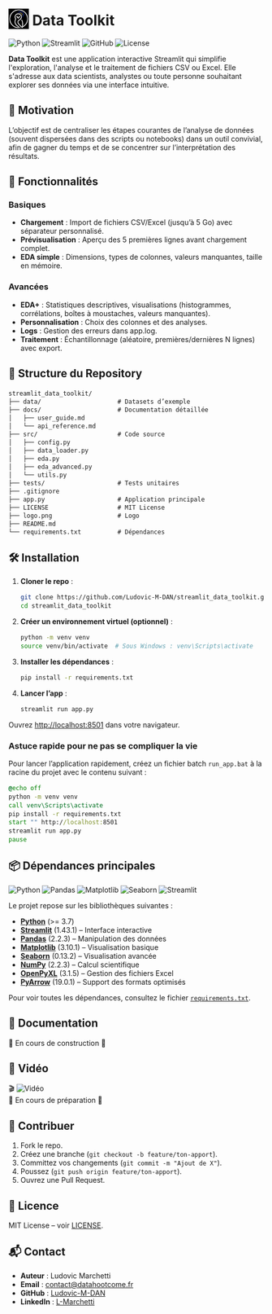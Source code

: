 # <img src="logo.png" alt="Logo" width="40" style="vertical-align: text-bottom;"/> Data Toolkit

![Python](https://img.shields.io/badge/Python-3776AB?style=flat&logo=python&logoColor=white)
![Streamlit](https://img.shields.io/badge/Streamlit-FF4B4B?style=flat&logo=streamlit&logoColor=white)
![GitHub](https://img.shields.io/badge/GitHub-181717?style=flat&logo=github&logoColor=white)
![License](https://img.shields.io/badge/license-MIT-blue)

**Data Toolkit** est une application interactive Streamlit qui simplifie l'exploration, l'analyse et le traitement de fichiers CSV ou Excel. Elle s'adresse aux data scientists, analystes ou toute personne souhaitant explorer ses données via une interface intuitive.

## 🎯 Motivation
L’objectif est de centraliser les étapes courantes de l’analyse de données (souvent dispersées dans des scripts ou notebooks) dans un outil convivial, afin de gagner du temps et de se concentrer sur l’interprétation des résultats.

## 🚀 Fonctionnalités

### Basiques
- **Chargement** : Import de fichiers CSV/Excel (jusqu’à 5 Go) avec séparateur personnalisé.
- **Prévisualisation** : Aperçu des 5 premières lignes avant chargement complet.
- **EDA simple** : Dimensions, types de colonnes, valeurs manquantes, taille en mémoire.

### Avancées
- **EDA+** : Statistiques descriptives, visualisations (histogrammes, corrélations, boîtes à moustaches, valeurs manquantes).
- **Personnalisation** : Choix des colonnes et des analyses.
- **Logs** : Gestion des erreurs dans app.log.
- **Traitement** : Échantillonnage (aléatoire, premières/dernières N lignes) avec export.

## 📂 Structure du Repository
```
streamlit_data_toolkit/
├── data/                     # Datasets d’exemple
├── docs/                     # Documentation détaillée
│   ├── user_guide.md
│   └── api_reference.md
├── src/                      # Code source
│   ├── config.py
│   ├── data_loader.py
│   ├── eda.py
│   ├── eda_advanced.py
│   └── utils.py
├── tests/                    # Tests unitaires
├── .gitignore
├── app.py                    # Application principale
├── LICENSE                   # MIT License
├── logo.png                  # Logo
├── README.md
└── requirements.txt          # Dépendances
```

## 🛠️ Installation

1. **Cloner le repo** :
   ```bash
   git clone https://github.com/Ludovic-M-DAN/streamlit_data_toolkit.git
   cd streamlit_data_toolkit
   ```

2. **Créer un environnement virtuel (optionnel)** :
   ```bash
   python -m venv venv
   source venv/bin/activate  # Sous Windows : venv\Scripts\activate
   ```

3. **Installer les dépendances** :
   ```bash
   pip install -r requirements.txt
   ```

4. **Lancer l’app** :
   ```bash
   streamlit run app.py
   ```

Ouvrez [http://localhost:8501](http://localhost:8501) dans votre navigateur.

### Astuce rapide pour ne pas se compliquer la vie
Pour lancer l’application rapidement, créez un fichier batch `run_app.bat` à la racine du projet avec le contenu suivant :

```bat
@echo off
python -m venv venv
call venv\Scripts\activate
pip install -r requirements.txt
start "" http://localhost:8501
streamlit run app.py
pause
```

## 📦 Dépendances principales
![Python](https://img.shields.io/badge/Python-3.7+-3776AB?style=flat&logo=python&logoColor=white)
![Pandas](https://img.shields.io/badge/Pandas-2.2.3-150458?style=flat&logo=pandas&logoColor=white)
![Matplotlib](https://img.shields.io/badge/Matplotlib-3.10.1-11557C?style=flat&logo=python&logoColor=white)
![Seaborn](https://img.shields.io/badge/Seaborn-0.13.2-4E148C?style=flat&logo=python&logoColor=white)
![Streamlit](https://img.shields.io/badge/Streamlit-1.43.1-FF4B4B?style=flat&logo=streamlit&logoColor=white)

Le projet repose sur les bibliothèques suivantes :
- **[Python](https://www.python.org/)** (>= 3.7)
- **[Streamlit](https://streamlit.io/)** (1.43.1) – Interface interactive
- **[Pandas](https://pandas.pydata.org/)** (2.2.3) – Manipulation des données
- **[Matplotlib](https://matplotlib.org/)** (3.10.1) – Visualisation basique
- **[Seaborn](https://seaborn.pydata.org/)** (0.13.2) – Visualisation avancée
- **[NumPy](https://numpy.org/)** (2.2.3) – Calcul scientifique
- **[OpenPyXL](https://openpyxl.readthedocs.io/en/stable/)** (3.1.5) – Gestion des fichiers Excel
- **[PyArrow](https://arrow.apache.org/)** (19.0.1) – Support des formats optimisés

Pour voir toutes les dépendances, consultez le fichier [`requirements.txt`](requirements.txt).

## 📖 Documentation
🚧 En cours de construction 🚧

## 🎥 Vidéo
🎬 ![Vidéo](https://img.shields.io/badge/Video-Play-green?style=flat&logo=youtube&logoColor=white)  
🚧 En cours de préparation 🚧

## 🤝 Contribuer
1. Fork le repo.
2. Créez une branche (`git checkout -b feature/ton-apport`).
3. Committez vos changements (`git commit -m "Ajout de X"`).
4. Poussez (`git push origin feature/ton-apport`).
5. Ouvrez une Pull Request.

## 📜 Licence
MIT License – voir [LICENSE](LICENSE).

## 📬 Contact
- **Auteur** : Ludovic Marchetti  
- **Email** : contact@datahootcome.fr  
- **GitHub** : [Ludovic-M-DAN](https://github.com/Ludovic-M-DAN)  
- **LinkedIn** : [L-Marchetti](https://www.linkedin.com/in/l-marchetti/)

